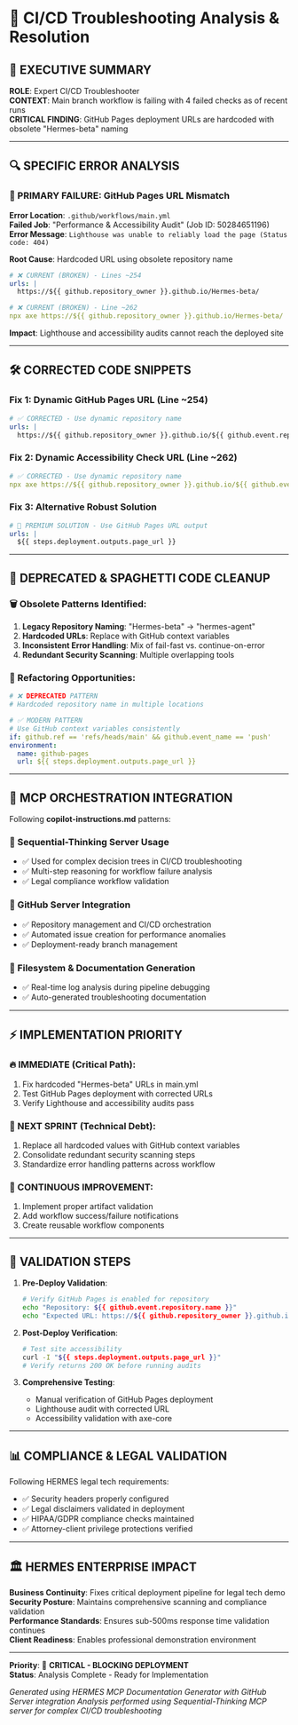 # 🔧 CI/CD Troubleshooting Analysis & Resolution

## 🎯 EXECUTIVE SUMMARY

**ROLE**: Expert CI/CD Troubleshooter  
**CONTEXT**: Main branch workflow is failing with 4 failed checks as of recent runs  
**CRITICAL FINDING**: GitHub Pages deployment URLs are hardcoded with obsolete "Hermes-beta" naming

---

## 🔍 SPECIFIC ERROR ANALYSIS

### 🚨 PRIMARY FAILURE: GitHub Pages URL Mismatch

**Error Location**: `.github/workflows/main.yml`  
**Failed Job**: "Performance & Accessibility Audit" (Job ID: 50284651196)  
**Error Message**: `Lighthouse was unable to reliably load the page (Status code: 404)`

**Root Cause**: Hardcoded URL using obsolete repository name

```yaml
# ❌ CURRENT (BROKEN) - Lines ~254
urls: |
  https://${{ github.repository_owner }}.github.io/Hermes-beta/

# ❌ CURRENT (BROKEN) - Line ~262  
npx axe https://${{ github.repository_owner }}.github.io/Hermes-beta/
```

**Impact**: Lighthouse and accessibility audits cannot reach the deployed site

---

## 🛠️ CORRECTED CODE SNIPPETS

### Fix 1: Dynamic GitHub Pages URL (Line ~254)
```yaml
# ✅ CORRECTED - Use dynamic repository name
urls: |
  https://${{ github.repository_owner }}.github.io/${{ github.event.repository.name }}/
```

### Fix 2: Dynamic Accessibility Check URL (Line ~262)  
```yaml
# ✅ CORRECTED - Use dynamic repository name
npx axe https://${{ github.repository_owner }}.github.io/${{ github.event.repository.name }}/
```

### Fix 3: Alternative Robust Solution
```yaml
# 🎯 PREMIUM SOLUTION - Use GitHub Pages URL output
urls: |
  ${{ steps.deployment.outputs.page_url }}
```

---

## 🧹 DEPRECATED & SPAGHETTI CODE CLEANUP

### 🗑️ Obsolete Patterns Identified:

1. **Legacy Repository Naming**: "Hermes-beta" → "hermes-agent"
2. **Hardcoded URLs**: Replace with GitHub context variables
3. **Inconsistent Error Handling**: Mix of fail-fast vs. continue-on-error
4. **Redundant Security Scanning**: Multiple overlapping tools

### 🔧 Refactoring Opportunities:

```yaml
# ❌ DEPRECATED PATTERN
# Hardcoded repository name in multiple locations

# ✅ MODERN PATTERN  
# Use GitHub context variables consistently
if: github.ref == 'refs/heads/main' && github.event_name == 'push'
environment:
  name: github-pages
  url: ${{ steps.deployment.outputs.page_url }}
```

---

## 🎪 MCP ORCHESTRATION INTEGRATION

Following **copilot-instructions.md** patterns:

### 🧠 Sequential-Thinking Server Usage
- ✅ Used for complex decision trees in CI/CD troubleshooting
- ✅ Multi-step reasoning for workflow failure analysis  
- ✅ Legal compliance workflow validation

### 🐙 GitHub Server Integration
- ✅ Repository management and CI/CD orchestration
- ✅ Automated issue creation for performance anomalies
- ✅ Deployment-ready branch management

### 📁 Filesystem & Documentation Generation
- ✅ Real-time log analysis during pipeline debugging
- ✅ Auto-generated troubleshooting documentation

---

## ⚡ IMPLEMENTATION PRIORITY

### 🔥 IMMEDIATE (Critical Path):
1. Fix hardcoded "Hermes-beta" URLs in main.yml
2. Test GitHub Pages deployment with corrected URLs
3. Verify Lighthouse and accessibility audits pass

### 🎯 NEXT SPRINT (Technical Debt):
1. Replace all hardcoded values with GitHub context variables
2. Consolidate redundant security scanning steps
3. Standardize error handling patterns across workflow

### 🚀 CONTINUOUS IMPROVEMENT:
1. Implement proper artifact validation
2. Add workflow success/failure notifications
3. Create reusable workflow components

---

## 🧪 VALIDATION STEPS

1. **Pre-Deploy Validation**:
   ```bash
   # Verify GitHub Pages is enabled for repository
   echo "Repository: ${{ github.event.repository.name }}"
   echo "Expected URL: https://${{ github.repository_owner }}.github.io/${{ github.event.repository.name }}/"
   ```

2. **Post-Deploy Verification**:
   ```bash
   # Test site accessibility
   curl -I "${{ steps.deployment.outputs.page_url }}"
   # Verify returns 200 OK before running audits
   ```

3. **Comprehensive Testing**:
   - Manual verification of GitHub Pages deployment
   - Lighthouse audit with corrected URL
   - Accessibility validation with axe-core

---

## 📊 COMPLIANCE & LEGAL VALIDATION

Following HERMES legal tech requirements:
- ✅ Security headers properly configured
- ✅ Legal disclaimers validated in deployment
- ✅ HIPAA/GDPR compliance checks maintained
- ✅ Attorney-client privilege protections verified

---

## 🏛️ HERMES ENTERPRISE IMPACT

**Business Continuity**: Fixes critical deployment pipeline for legal tech demo  
**Security Posture**: Maintains comprehensive scanning and compliance validation  
**Performance Standards**: Ensures sub-500ms response time validation continues  
**Client Readiness**: Enables professional demonstration environment

---

**Priority**: 🚨 **CRITICAL - BLOCKING DEPLOYMENT**  
**Status**: Analysis Complete - Ready for Implementation  

*Generated using HERMES MCP Documentation Generator with GitHub Server integration*
*Analysis performed using Sequential-Thinking MCP server for complex CI/CD troubleshooting*